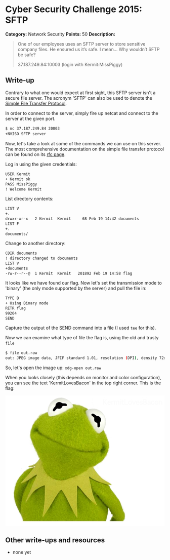 # Cyber Security Challenge 2015: SFTP

**Category:** Network Security
**Points:** 50
**Description:**

> One of our employees uses an SFTP server to store sensitive company files. He ensured us it’s safe. I mean… Why wouldn’t SFTP be safe?
>
> 37.187.249.84:10003 (login with Kermit:MissPiggy)

## Write-up

Contrary to what one would expect at first sight, this SFTP server isn't a secure file server. The acronym 'SFTP' can also be used to denote the [Simple File Transfer Protocol](https://en.wikipedia.org/wiki/Simple_File_Transfer_Protocol).

In order to connect to the server, simply fire up netcat and connect to the server at the given port.

```bash
$ nc 37.187.249.84 20003
+NVISO SFTP server
```

Now, let's take a look at some of the commands we can use on this server. The most comprehensive documentation on the simple file transfer protocol can be found on its [rfc page](https://tools.ietf.org/html/rfc913).

Log in using the given credentials:

```
USER Kermit
+ Kermit ok
PASS MissPiggy
! Welcome Kermit
```

List directory contents:

```
LIST V
+.
drwxr-xr-x   2 Kermit  Kermit     68 Feb 19 14:42 documents
LIST F
+.
documents/
```

Change to another directory:

```
CDIR documents
! directory changed to documents
LIST V
+documents
-rw-r--r--@  1 Kermit  Kermit   201892 Feb 19 14:58 flag
```

It looks like we have found our flag. Now let's set the transmission mode to 'binary' (the only mode supported by the server) and pull the file in:

```
TYPE B
+ Using Binary mode
RETR flag
99204
SEND
```

Capture the output of the SEND command into a file (I used `tee` for this).

Now we can examine what type of file the flag is, using the old and trusty `file`

```bash
$ file out.raw
out: JPEG image data, JFIF standard 1.01, resolution (DPI), density 72x72, segment length 16, baseline, precision 8, 550x450, frames 3
```

So, let's open the image up: `xdg-open out.raw`

When you looks closely (this depends on monitor and color configuration), you can see the text 'KermitLovesBacon' in the top right corner. This is the flag:

![](out.jpg)

## Other write-ups and resources

* none yet
